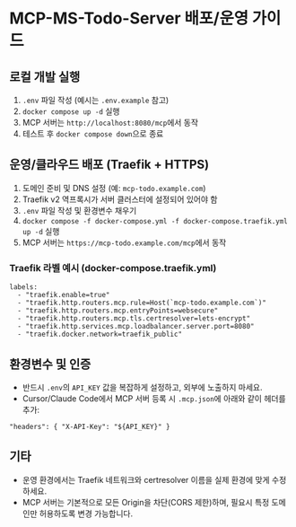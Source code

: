 # MCP-MS-Todo-Server 배포/운영 가이드

## 로컬 개발 실행
1. `.env` 파일 작성 (예시는 `.env.example` 참고)
2. `docker compose up -d` 실행
3. MCP 서버는 `http://localhost:8080/mcp`에서 동작
4. 테스트 후 `docker compose down`으로 종료

## 운영/클라우드 배포 (Traefik + HTTPS)
1. 도메인 준비 및 DNS 설정 (예: `mcp-todo.example.com`)
2. Traefik v2 역프록시가 서버 클러스터에 설정되어 있어야 함
3. `.env` 파일 작성 및 환경변수 채우기
4. `docker compose -f docker-compose.yml -f docker-compose.traefik.yml up -d` 실행
5. MCP 서버는 `https://mcp-todo.example.com/mcp`에서 동작

### Traefik 라벨 예시 (docker-compose.traefik.yml)
```
labels:
  - "traefik.enable=true"
  - "traefik.http.routers.mcp.rule=Host(`mcp-todo.example.com`)"
  - "traefik.http.routers.mcp.entryPoints=websecure"
  - "traefik.http.routers.mcp.tls.certresolver=lets-encrypt"
  - "traefik.http.services.mcp.loadbalancer.server.port=8080"
  - "traefik.docker.network=traefik_public"
```

## 환경변수 및 인증
- 반드시 `.env`의 `API_KEY` 값을 복잡하게 설정하고, 외부에 노출하지 마세요.
- Cursor/Claude Code에서 MCP 서버 등록 시 `.mcp.json`에 아래와 같이 헤더를 추가:
```
"headers": { "X-API-Key": "${API_KEY}" }
```

## 기타
- 운영 환경에서는 Traefik 네트워크와 certresolver 이름을 실제 환경에 맞게 수정하세요.
- MCP 서버는 기본적으로 모든 Origin을 차단(CORS 제한)하며, 필요시 특정 도메인만 허용하도록 변경 가능합니다.
